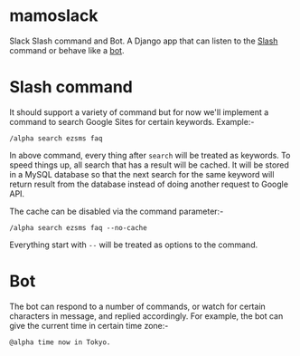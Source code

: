 # mamoslack
Slack Slash command and Bot. A Django app that can listen to the [Slash] command
or behave like a [bot].

# Slash command
It should support a variety of command but for now we'll implement a command
to search Google Sites for certain keywords. Example:-

```
/alpha search ezsms faq
```
In above command, every thing after `search` will be treated as keywords. To speed
things up, all search that has a result will be cached. It will be stored in a MySQL
database so that the next search for the same keyword will return result from the
database instead of doing another request to Google API.

The cache can be disabled via the command parameter:-

```
/alpha search ezsms faq --no-cache
```

Everything start with `--` will be treated as options to the command.

# Bot
The bot can respond to a number of commands, or watch for certain characters in
message, and replied accordingly. For example, the bot can give the current time
in certain time zone:-

```
@alpha time now in Tokyo.
```

[Slash]:https://api.slack.com/slash-commands
[bot]:https://api.slack.com/bot-users
